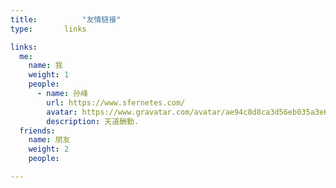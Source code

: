 ```yaml
---
title: 			"友情链接"
type:       links

links: 
  me: 
    name: 我 
    weight: 1
    people: 
      - name: 孙峰
        url: https://www.sfernetes.com/
        avatar: https://www.gravatar.com/avatar/ae94c8d8ca3d56eb035a3e62c2595150?s=240&d=mp
        description: 天道酬勤.
  friends: 
    name: 朋友 
    weight: 2 
    people: 

---
```

